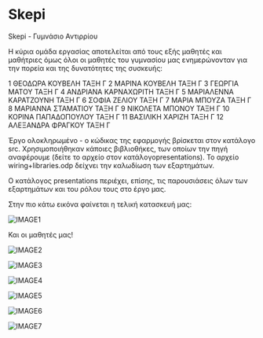 # Skepi
Skepi - Γυμνάσιο Αντιρρίου

Η κύρια ομάδα εργασίας αποτελείται από τους εξής μαθητές και μαθήτριες όμως όλοι οι μαθητές του γυμνασίου μας ενημερώνονταν για την πορεία και της δυνατότητες της συσκευής:

1	ΘΕΟΔΩΡΑ	ΚΟΥΒΕΛΗ	ΤΑΞΗ Γ
2	ΜΑΡΙΝΑ	ΚΟΥΒΕΛΗ	ΤΑΞΗ Γ
3	ΓΕΩΡΓΙΑ	ΜΑΤΟΥ	ΤΑΞΗ Γ
4	ΑΝΔΡΙΑΝΑ	ΚΑΡΝΑΧΩΡΙΤΗ	ΤΑΞΗ Γ
5	ΜΑΡΙΑΛΕΝΝΑ	ΚΑΡΑΤΖΟΥΝΗ	ΤΑΞΗ Γ
6	ΣΟΦΙΑ	ΖΕΛΙΟΥ	ΤΑΞΗ Γ
7	ΜΑΡΙΑ	ΜΠΟΥΖΑ	ΤΑΞΗ Γ
8	ΜΑΡΙΑΝΝΑ	ΣΤΑΜΑΤΙΟΥ	ΤΑΞΗ Γ
9	ΝΙΚΟΛΕΤΑ	ΜΠΟΝΟΥ	ΤΑΞΗ Γ
10	ΚΟΡΙΝΑ	ΠΑΠΑΔΟΠΟΥΛΟΥ	ΤΑΞΗ Γ
11	ΒΑΣΙΛΙΚΗ	ΧΑΡΙΖΗ	ΤΑΞΗ Γ
12	ΑΛΕΞΑΝΔΡΑ	ΦΡΑΓΚΟΥ	ΤΑΞΗ Γ

Έργο ολοκληρωμένο - ο κώδικας της εφαρμογής βρίσκεται στον κατάλογο src. Χρησιμοποιήθηκαν κάποιες βιβλιοθήκες, των οποίων την πηγή αναφέρουμε (δείτε το αρχείο στον κατάλογοpresentations). Το αρχείο wiring+libraries.odp δείχνει την καλωδίωση των εξαρτημάτων.

Ο κατάλογος presentations περιέχει, επίσης, τις παρουσιάσεις όλων των εξαρτημάτων και του ρόλου τους στο έργο μας.

Στην πιο κάτω εικόνα φαίνεται η τελική κατασκευή μας:

![IMAGE1](https://user-images.githubusercontent.com/11610077/55787580-42f33800-5abf-11e9-93e8-b23aee2dfb90.JPG)

Και οι μαθητές μας!

![IMAGE2](https://user-images.githubusercontent.com/11610077/57136920-f09ff100-6db6-11e9-9f50-42cd82a6ea16.jpg)

![IMAGE3](https://user-images.githubusercontent.com/11610077/57137008-3a88d700-6db7-11e9-817a-88cafb29fcec.jpg)

![IMAGE4](https://user-images.githubusercontent.com/11610077/57137057-58eed280-6db7-11e9-8e53-23878b71e934.jpg)

![IMAGE5](https://user-images.githubusercontent.com/11610077/57137083-6e63fc80-6db7-11e9-8e2f-e0fc6c566911.jpg)

![IMAGE6](https://user-images.githubusercontent.com/11610077/57137107-88054400-6db7-11e9-8bdd-fe9a9da23c81.jpg)

![IMAGE7](https://user-images.githubusercontent.com/11610077/57137139-9c494100-6db7-11e9-8a2c-b213300db1d4.jpg)
